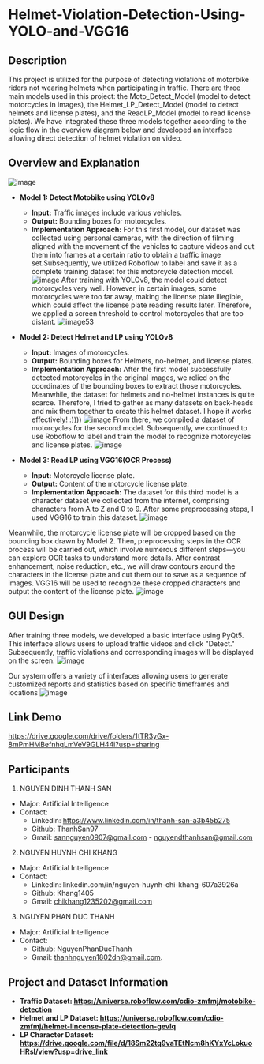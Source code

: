 # Helmet-Violation-Detection-Using-YOLO-and-VGG16

## Description
This project is utilized for the purpose of detecting violations of motorbike riders not wearing helmets when participating in traffic. There are three main models used in this project: the Moto_Detect_Model (model to detect motorcycles in images), the Helmet_LP_Detect_Model (model to detect helmets and license plates), and the ReadLP_Model (model to read license plates). We have integrated these three models together according to the logic flow in the overview diagram below and developed an interface allowing direct detection of helmet violation on video.

## Overview and Explanation
![image](https://github.com/user-attachments/assets/57a24670-224d-458f-b9fb-f31df04c5123)

- **Model 1: Detect Motobike using YOLOv8**
  + **Input:** Traffic images include various vehicles.
  + **Output:** Bounding boxes for motorcycles.
  + **Implementation Approach:**
  For this first model, our dataset was collected using personal cameras, with the direction of filming aligned with the movement of the vehicles to capture videos and cut them into frames at a certain ratio to obtain a traffic image set.Subsequently, we utilized Roboflow to label and save it as a complete training dataset for this motorcycle detection model.
![image](https://github.com/ThanhSan97/Helmet-Violation-Detection-Using-YOLO-and-VGG16/assets/91296937/ea8421df-d1ee-4a6b-ac34-ffa496186c6b)
After training with YOLOv8, the model could detect motorcycles very well. However, in certain images, some motorcycles were too far away, making the license plate illegible, which could affect the license plate reading results later. Therefore, we applied a screen threshold to control motorcycles that are too distant.
![image53](https://github.com/ThanhSan97/Helmet-Violation-Detection-Using-YOLO-and-VGG16/assets/91296937/11b08a0e-f81f-45c2-864a-83d0b3dec157)

- **Model 2: Detect Helmet and LP using YOLOv8**
  + **Input:** Images of motorcycles.
  + **Output:** Bounding boxes for Helmets, no-helmet, and license plates.
  + **Implementation Approach:**
 After the first model successfully detected motorcycles in the original images, we relied on the coordinates of the bounding boxes to extract those motorcycles. Meanwhile, the dataset for helmets and no-helmet instances is quite scarce. Therefore, I tried to gather as many datasets on back-heads and mix them together to create this helmet dataset. I hope it works effectively! :))))
![image](https://github.com/ThanhSan97/Helmet-Violation-Detection-Using-YOLO-and-VGG16/assets/91296937/3fc2575e-dbe0-4c59-8950-26136d464a37)
From there, we compiled a dataset of motorcycles for the second model. Subsequently, we continued to use Roboflow to label and train the model to recognize motorcycles and license plates.
![image](https://github.com/ThanhSan97/Helmet-Violation-Detection-Using-YOLO-and-VGG16/assets/91296937/1c5e4609-2b12-4076-a44c-3307d33309eb)

- **Model 3: Read LP using VGG16(OCR Process)**
  + **Input:** Motorcycle license plate.
  + **Output:** Content of the motorcycle license plate.
  + **Implementation Approach:**
The dataset for this third model is a character dataset we collected from the internet, comprising characters from A to Z and 0 to 9. After some preprocessing steps, I used VGG16 to train this dataset.
![image](https://github.com/ThanhSan97/Helmet-Violation-Detection-Using-YOLO-and-VGG16/assets/91296937/91c45bf1-251b-4fe5-95f2-0c954f649596)

Meanwhile, the motorcycle license plate will be cropped based on the bounding box drawn by Model 2. Then, preprocessing steps in the OCR process will be carried out, which involve numerous different steps—you can explore OCR tasks to understand more details. After contrast enhancement, noise reduction, etc., we will draw contours around the characters in the license plate and cut them out to save as a sequence of images. VGG16 will be used to recognize these cropped characters and output the content of the license plate.
![image](https://github.com/ThanhSan97/Helmet-Violation-Detection-Using-YOLO-and-VGG16/assets/91296937/ecc37b89-0e91-483b-b92f-d176edfa105e)

## GUI Design
After training three models, we developed a basic interface using PyQt5. This interface allows users to upload traffic videos and click "Detect." Subsequently, traffic violations and corresponding images will be displayed on the screen.
![image](https://github.com/user-attachments/assets/c81b8057-67c0-423e-84aa-87078d4e145a)

Our system offers a variety of interfaces allowing users to generate customized reports and statistics based on specific timeframes and locations
![image](https://github.com/user-attachments/assets/606c0540-74fb-410d-8d21-002405b30d74)

## Link Demo
https://drive.google.com/drive/folders/1tTR3yGx-8mPmHMBefnhqLmVeV9GLH44i?usp=sharing

## Participants
1. NGUYEN DINH THANH SAN
- Major: Artificial Intelligence
- Contact:
   + Linkedin: https://www.linkedin.com/in/thanh-san-a3b45b275
   + Github: ThanhSan97
   + Gmail: sannguyen0907@gmail.com - nguyendthanhsan@gmail.com
2. NGUYEN HUYNH CHI KHANG
- Major: Artificial Intelligence
- Contact:
   + Linkedin: linkedin.com/in/nguyen-huynh-chi-khang-607a3926a
   + Github: Khang1405
   + Gmail: chikhang1235202@gmail.com
3. NGUYEN PHAN DUC THANH
- Major: Artificial Intelligence
- Contact:
   + Github: NguyenPhanDucThanh
   + Gmail: thanhnguyen1802dn@gmail.com.

## Project and Dataset Information
- **Traffic Dataset: https://universe.roboflow.com/cdio-zmfmj/motobike-detection**
- **Helmet and LP Dataset: https://universe.roboflow.com/cdio-zmfmj/helmet-lincense-plate-detection-gevlq**
- **LP Character Dataset: https://drive.google.com/file/d/18Sm22tq9vaTEtNcm8hKYxYcLokuoHRsI/view?usp=drive_link**

